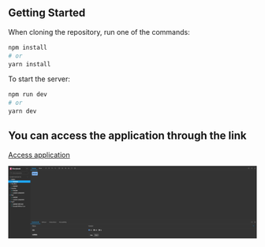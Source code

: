 ## Getting Started

When cloning the repository, run one of the commands:

```bash
npm install
# or
yarn install
```

To start the server:

```bash
npm run dev
# or
yarn dev
```

## You can access the application through the link

[Access application](https://israelitalo.github.io/design-system-storybook)

![Application Img](./src//assets//readme/Capturar.PNG)